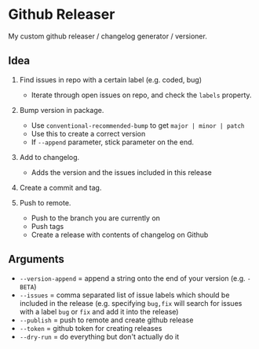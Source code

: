 # Github Releaser
My custom github releaser / changelog generator / versioner.

## Idea
1. Find issues in repo with a certain label (e.g. coded, bug)
	- Iterate through open issues on repo, and check the `labels` property.

2. Bump version in package.
	- Use `conventional-recommended-bump` to get `major | minor | patch`
	- Use this to create a correct version
	- If `--append` parameter, stick parameter on the end.

3. Add to changelog.
	- Adds the version and the issues included in this release

4. Create a commit and tag.

5. Push to remote.
	- Push to the branch you are currently on
	- Push tags
	- Create a release with contents of changelog on Github

## Arguments
* `--version-append` = append a string onto the end of your version (e.g. `-BETA`)
* `--issues` = comma separated list of issue labels which should be included in the release (e.g. specifying `bug,fix` will search for issues with a label `bug` or `fix` and add it into the release) 
* `--publish` = push to remote and create github release
* `--token` = github token for creating releases
* `--dry-run` = do everything but don't actually do it